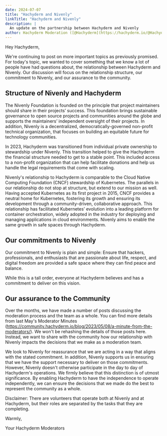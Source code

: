 ```yaml
---
date: 2024-07-07
title: "Hachyderm and Nivenly"
linkTitle: "Hachyderm and Nivenly"
description: |
  An update on the partnership between Hachyderm and Nivenly
author: Hachyderm Moderation ([@Hachyderm](https://hachyderm.io/@Hachyderm))
---
```

Hey Hachyderm,

We're continuing to post on more important topics as previously promised. For today's topic, we wanted to cover something that we know a lot of people have had questions about,
the relationship between Hachyderm and Nivenly. Our discussion will focus on the relationship structure, our commitment to Nivenly, and our assurance to the community.

## Structure of Nivenly and Hachyderm
The Nivenly Foundation is founded on the principle that project maintainers should share in their projects’ success. This foundation brings sustainable governance to open source projects and communities around the globe and supports the maintainers’ independent oversight of their projects. In addition, Nivenly is a decentralized, democratically-governed non-profit technical organization, that focuses on building an equitable future for technology communities.

In 2023, Hachyderm was transitioned from individual private ownership to stewardship under Nivenly. This transition helped to give the Hachyderm the financial structure needed to get to a stable point. This included access to a non-profit organization that can help facilitate donations and help us handle the legal requirements that come with scaling.

Nivenly's relationship to Hachyderm is comparable to the Cloud Native Computing Foundation (CNCF) stewardship of Kubernetes. The parallels in our relationship do not stop at structure, but extend to our mission as well. Having accepted Kubernetes as its first project in 2015, CNCF provides a neutral home for Kubernetes, fostering its growth and ensuring its development through a community-driven, collaborative approach. This relationship has facilitated Kubernetes’ evolution into a leading platform for container orchestration, widely adopted in the industry for deploying and managing applications in cloud environments. Nivenly aims to enable the same growth in safe spaces through Hachyderm.

## Our commitments to Nivenly
Our commitment to Nivenly is plain and simple: Ensure that hackers, professionals, and enthusiasts that are passionate about life, respect, and digital freedom are provided a safe space where they can find peace and balance.

While this is a tall order, everyone at Hachyderm believes and has a commitment to deliver on this vision.

## Our assurance to the Community
Over the months, we have made a number of posts discussing the moderation process and the team as a whole. You can find more details from last May's Moderator Minutes (https://community.hachyderm.io/blog/2023/05/08/a-minute-from-the-moderators/). We won't be rehashing the details of those posts here. Instead, we want to share with the community how our relationship with Nivenly impacts the decisions that we make as a moderation team.

We look to Nivenly for reassurance that we are acting in a way that aligns with the stated commitment. In addition, Nivenly supports us in ensuring that we have the support necessary to deliver on those commitments. However, Nivenly doesn't otherwise participate in the day to day of Hachyderm's operations. We firmly believe that this distinction is of utmost significance. By enabling Hachyderm to have the independence to operate independently, we can ensure the decisions that we made do the best to represent the community as a whole.  

Disclaimer: There are volunteers that operate both at Nivenly and at Hachyderm, but their roles are separated by the tasks that they are completing.

Warmly,

Your Hachyderm Moderators
